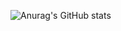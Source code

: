 ![Anurag's GitHub stats](https://github-readme-stats.vercel.app/api?username=alvarofernand0&show_icons=true&theme=chartreuse-dark)
